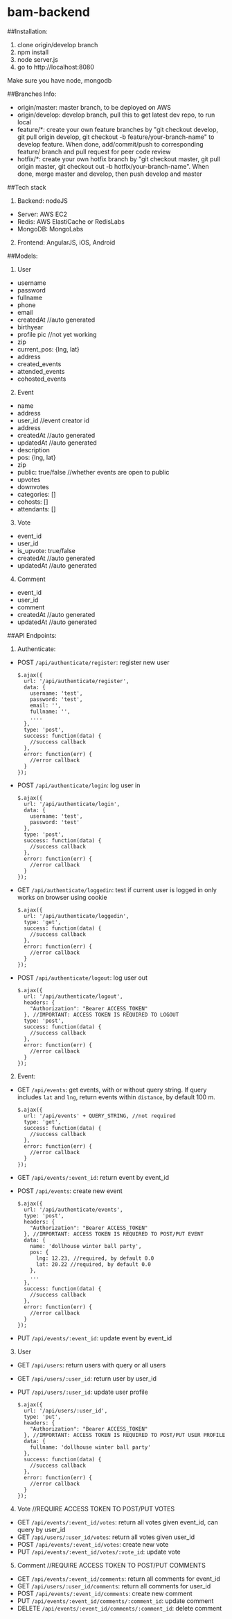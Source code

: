bam-backend
===========

##Installation:
1. clone origin/develop branch
2. npm install
3. node server.js
4. go to http://localhost:8080

Make sure you have node, mongodb

##Branches Info:
* origin/master: master branch, to be deployed on AWS
* origin/develop: develop branch, pull this to get latest dev repo, to run local
* feature/*: create your own feature branches by "git checkout develop, git pull origin develop, git checkout -b feature/your-branch-name" to develop feature. When done, add/commit/push to corresponding feature/ branch and pull request for peer code review
* hotfix/*: create your own hotfix branch by "git checkout master, git pull origin master, git checkout out -b hotfix/your-branch-name". When done, merge master and develop, then push develop and master

##Tech stack
1. Backend: nodeJS
  - Server: AWS EC2
  - Redis: AWS ElastiCache or RedisLabs
  - MongoDB: MongoLabs

2. Frontend: AngularJS, iOS, Android

##Models:
1. User
  - username
  - password
  - fullname
  - phone
  - email
  - createdAt //auto generated
  - birthyear
  - profile pic //not yet working
  - zip
  - current_pos: {lng, lat}
  - address
  - created_events
  - attended_events
  - cohosted_events
2. Event
  - name
  - address
  - user_id //event creator id
  - address
  - createdAt //auto generated
  - updatedAt //auto generated
  - description
  - pos: {lng, lat}
  - zip
  - public: true/false //whether events are open to public
  - upvotes
  - downvotes
  - categories: []
  - cohosts: []
  - attendants: []
3. Vote
  - event_id
  - user_id
  - is_upvote: true/false
  - createdAt //auto generated
  - updatedAt //auto generated
4. Comment
  - event_id
  - user_id
  - comment
  - createdAt //auto generated
  - updatedAt //auto generated

##API Endpoints:
1. Authenticate:
  - POST `/api/authenticate/register`: register new user

    ```
    $.ajax({
      url: '/api/authenticate/register',
      data: {
        username: 'test',
        password: 'test',
        email: '',
        fullname: '',
        ....
      },
      type: 'post',
      success: function(data) {
        //success callback
      },
      error: function(err) {
        //error callback
      }
    });

    ```

  - POST `/api/authenticate/login`: log user in

    ```
    $.ajax({
      url: '/api/authenticate/login',
      data: {
        username: 'test',
        password: 'test'
      },
      type: 'post',
      success: function(data) {
        //success callback
      },
      error: function(err) {
        //error callback
      }
    });

    ```

  - GET `/api/authenticate/loggedin`: test if current user is logged in
    only works on browser using cookie


    ```
    $.ajax({
      url: '/api/authenticate/loggedin',
      type: 'get',
      success: function(data) {
        //success callback
      },
      error: function(err) {
        //error callback
      }
    });
    ```

  - POST `/api/authenticate/logout`: log user out

    ```
    $.ajax({
      url: '/api/authenticate/logout',
      headers: {
        "Authorization": "Bearer ACCESS_TOKEN"
      }, //IMPORTANT: ACCESS TOKEN IS REQUIRED TO LOGOUT
      type: 'post',
      success: function(data) {
        //success callback
      },
      error: function(err) {
        //error callback
      }
    });
    ```


2. Event:
  - GET `/api/events`: get events, with or without query string. If query includes `lat` and `lng`, return events within `distance`, by default 100 m.

    ```
    $.ajax({
      url: '/api/events' + QUERY_STRING, //not required
      type: 'get',
      success: function(data) {
        //success callback
      },
      error: function(err) {
        //error callback
      }
    });

    ```

  - GET `/api/events/:event_id`: return event by event_id
  - POST `/api/events`: create new event

    ```
    $.ajax({
      url: '/api/authenticate/events',
      type: 'post',
      headers: {
        "Authorization": "Bearer ACCESS_TOKEN"
      }, //IMPORTANT: ACCESS TOKEN IS REQUIRED TO POST/PUT EVENT
      data: {
        name: 'dollhouse winter ball party',
        pos: {
          lng: 12.23, //required, by default 0.0
          lat: 20.22 //required, by default 0.0
        },
        ...
      },
      success: function(data) {
        //success callback
      },
      error: function(err) {
        //error callback
      }
    });
    ```

  - PUT `/api/events/:event_id`: update event by event_id

3. User
  - GET `/api/users`: return users with query or all users
  - GET `/api/users/:user_id`: return user by user_id
  - PUT `/api/users/:user_id`: update user profile

    ```
    $.ajax({
      url: '/api/users/:user_id',
      type: 'put',
      headers: {
        "Authorization": "Bearer ACCESS_TOKEN"
      }, //IMPORTANT: ACCESS TOKEN IS REQUIRED TO POST/PUT USER PROFILE
      data: {
        fullname: 'dollhouse winter ball party'
      },
      success: function(data) {
        //success callback
      },
      error: function(err) {
        //error callback
      }
    });
    ```

4. Vote //REQUIRE ACCESS TOKEN TO POST/PUT VOTES
  - GET `/api/events/:event_id/votes`: return all votes given event_id, can query by user_id
  - GET `/api/users/:user_id/votes`: return all votes given user_id
  - POST `/api/events/:event_id/votes`: create new vote
  - PUT `/api/events/:event_id/votes/:vote_id`: update vote

5. Comment //REQUIRE ACCESS TOKEN TO POST/PUT COMMENTS
  - GET `/api/events/:event_id/comments`: return all comments for event_id
  - GET `/api/users/:user_id/comments`: return all comments for user_id
  - POST `/api/events/:event_id/comments`: create new comment
  - PUT `/api/events/:event_id/comments/:comment_id`: update comment
  - DELETE `/api/events/:event_id/comments/:comment_id`: delete comment


